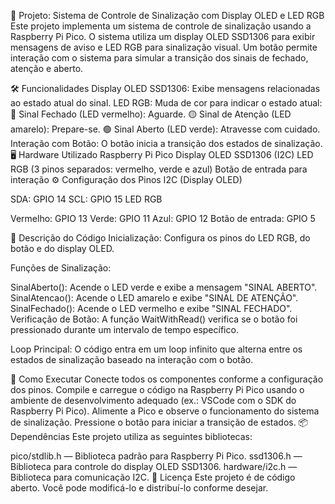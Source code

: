 🚦 Projeto: Sistema de Controle de Sinalização com Display OLED e LED RGB
Este projeto implementa um sistema de controle de sinalização usando a Raspberry Pi Pico. O sistema utiliza um display OLED SSD1306 para exibir mensagens de aviso e LED RGB para sinalização visual. Um botão permite interação com o sistema para simular a transição dos sinais de fechado, atenção e aberto.

🛠️ Funcionalidades
Display OLED SSD1306: Exibe mensagens relacionadas ao estado atual do sinal.
LED RGB: Muda de cor para indicar o estado atual:
🔴 Sinal Fechado (LED vermelho): Aguarde.
🟡 Sinal de Atenção (LED amarelo): Prepare-se.
🟢 Sinal Aberto (LED verde): Atravesse com cuidado.
Interação com Botão: O botão inicia a transição dos estados de sinalização.
🖥️ Hardware Utilizado
Raspberry Pi Pico
Display OLED SSD1306 (I2C)
LED RGB (3 pinos separados: vermelho, verde e azul)
Botão de entrada para interação
⚙️ Configuração dos Pinos
I2C (Display OLED)

SDA: GPIO 14
SCL: GPIO 15
LED RGB

Vermelho: GPIO 13
Verde: GPIO 11
Azul: GPIO 12
Botão de entrada: GPIO 5

📜 Descrição do Código
Inicialização:
Configura os pinos do LED RGB, do botão e do display OLED.

Funções de Sinalização:

SinalAberto(): Acende o LED verde e exibe a mensagem "SINAL ABERTO".
SinalAtencao(): Acende o LED amarelo e exibe "SINAL DE ATENÇÃO".
SinalFechado(): Acende o LED vermelho e exibe "SINAL FECHADO".
Verificação de Botão:
A função WaitWithRead() verifica se o botão foi pressionado durante um intervalo de tempo específico.

Loop Principal:
O código entra em um loop infinito que alterna entre os estados de sinalização baseado na interação com o botão.

🚀 Como Executar
Conecte todos os componentes conforme a configuração dos pinos.
Compile e carregue o código na Raspberry Pi Pico usando o ambiente de desenvolvimento adequado (ex.: VSCode com o SDK do Raspberry Pi Pico).
Alimente a Pico e observe o funcionamento do sistema de sinalização. Pressione o botão para iniciar a transição de estados.
📦 Dependências
Este projeto utiliza as seguintes bibliotecas:

pico/stdlib.h — Biblioteca padrão para Raspberry Pi Pico.
ssd1306.h — Biblioteca para controle do display OLED SSD1306.
hardware/i2c.h — Biblioteca para comunicação I2C.
📝 Licença
Este projeto é de código aberto. Você pode modificá-lo e distribuí-lo conforme desejar.
